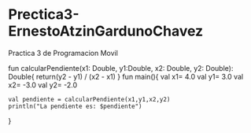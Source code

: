 # Prectica3-ErnestoAtzinGardunoChavez
Practica 3 de Programacion Movil 

fun calcularPendiente(x1: Double, y1:Double, x2: Double, y2: Double): Double{
    return(y2 - y1) / (x2 - x1)
}
fun main(){
    val x1= 4.0
    val y1= 3.0
    val x2= -3.0
    val y2= -2.0
    
    val pendiente = calcularPendiente(x1,y1,x2,y2)
    println("La pendiente es: $pendiente")
}
